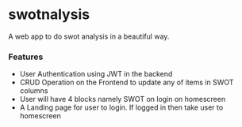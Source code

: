 # swotnalysis
A web app to do swot analysis in a beautiful way.

### Features

- User Authentication using JWT in the backend
- CRUD Operation on the Frontend to update any of items in SWOT columns
- User will have 4 blocks namely SWOT on login on homescreen
- A Landing page for user to login. If logged in then take user to homescreen

